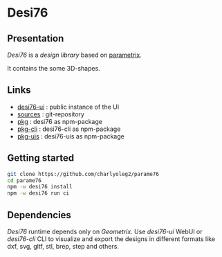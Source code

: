 Desi76
======


Presentation
------------

*Desi76* is a *design library* based on [parametrix](https://charlyoleg2.github.io/parametrix/).

It contains the some 3D-shapes.


Links
-----

- [desi76-ui](https://charlyoleg2.github.io/parame76/) : public instance of the UI
- [sources](https://github.com/charlyoleg2/parame76) : git-repository
- [pkg](https://www.npmjs.com/package/desi76) : desi76 as npm-package
- [pkg-cli](https://www.npmjs.com/package/desi76-cli) : desi76-cli as npm-package
- [pkg-uis](https://www.npmjs.com/package/desi76-uis) : desi76-uis as npm-package


Getting started
---------------

```bash
git clone https://github.com/charlyoleg2/parame76
cd parame76
npm -w desi76 install
npm -w desi76 run ci
```

Dependencies
------------

*Desi76* runtime depends only on *Geometrix*. Use *desi76-ui* WebUI or *desi76-cli* CLI to visualize and export the designs in different formats like dxf, svg, gltf, stl, brep, step and others.

